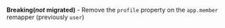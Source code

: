 **Breaking(_not_ migrated)** - Remove the `profile` property on the `app.member` remapper
(previously `user`)
